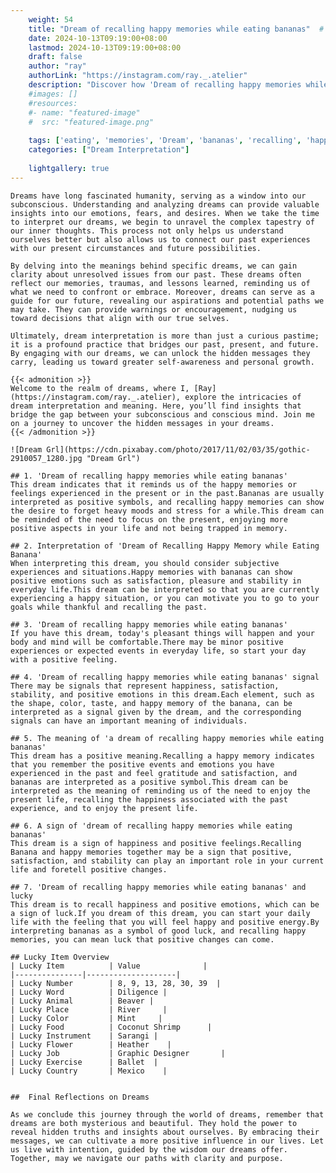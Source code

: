 ```yaml
---
    weight: 54
    title: "Dream of recalling happy memories while eating bananas"  # Assuming 'title' column exists
    date: 2024-10-13T09:19:00+08:00
    lastmod: 2024-10-13T09:19:00+08:00
    draft: false
    author: "ray"
    authorLink: "https://instagram.com/ray._.atelier"
    description: "Discover how 'Dream of recalling happy memories while eating bananas' can interpret your future and uncover its significant meanings in your life."
    #images: []
    #resources:
    #- name: "featured-image"
    #  src: "featured-image.png"
    
    tags: ['eating', 'memories', 'Dream', 'bananas', 'recalling', 'happy', 'of', 'while']
    categories: ["Dream Interpretation"]
    
    lightgallery: true
---
```

    
    Dreams have long fascinated humanity, serving as a window into our subconscious. Understanding and analyzing dreams can provide valuable insights into our emotions, fears, and desires. When we take the time to interpret our dreams, we begin to unravel the complex tapestry of our inner thoughts. This process not only helps us understand ourselves better but also allows us to connect our past experiences with our present circumstances and future possibilities.
    
    By delving into the meanings behind specific dreams, we can gain clarity about unresolved issues from our past. These dreams often reflect our memories, traumas, and lessons learned, reminding us of what we need to confront or embrace. Moreover, dreams can serve as a guide for our future, revealing our aspirations and potential paths we may take. They can provide warnings or encouragement, nudging us toward decisions that align with our true selves.
    
    Ultimately, dream interpretation is more than just a curious pastime; it is a profound practice that bridges our past, present, and future. By engaging with our dreams, we can unlock the hidden messages they carry, leading us toward greater self-awareness and personal growth.
    
    {{< admonition >}}
    Welcome to the realm of dreams, where I, [Ray](https://instagram.com/ray._.atelier), explore the intricacies of dream interpretation and meaning. Here, you’ll find insights that bridge the gap between your subconscious and conscious mind. Join me on a journey to uncover the hidden messages in your dreams.
    {{< /admonition >}}
    
    ![Dream Grl](https://cdn.pixabay.com/photo/2017/11/02/03/35/gothic-2910057_1280.jpg "Dream Grl")
    
    ## 1. 'Dream of recalling happy memories while eating bananas'
    This dream indicates that it reminds us of the happy memories or feelings experienced in the present or in the past.Bananas are usually interpreted as positive symbols, and recalling happy memories can show the desire to forget heavy moods and stress for a while.This dream can be reminded of the need to focus on the present, enjoying more positive aspects in your life and not being trapped in memory.
    
    ## 2. Interpretation of 'Dream of Recalling Happy Memory while Eating Banana'
    When interpreting this dream, you should consider subjective experiences and situations.Happy memories with bananas can show positive emotions such as satisfaction, pleasure and stability in everyday life.This dream can be interpreted so that you are currently experiencing a happy situation, or you can motivate you to go to your goals while thankful and recalling the past.
    
    ## 3. 'Dream of recalling happy memories while eating bananas'
    If you have this dream, today's pleasant things will happen and your body and mind will be comfortable.There may be minor positive experiences or expected events in everyday life, so start your day with a positive feeling.
    
    ## 4. 'Dream of recalling happy memories while eating bananas' signal
    There may be signals that represent happiness, satisfaction, stability, and positive emotions in this dream.Each element, such as the shape, color, taste, and happy memory of the banana, can be interpreted as a signal given by the dream, and the corresponding signals can have an important meaning of individuals.
    
    ## 5. The meaning of 'a dream of recalling happy memories while eating bananas'
    This dream has a positive meaning.Recalling a happy memory indicates that you remember the positive events and emotions you have experienced in the past and feel gratitude and satisfaction, and bananas are interpreted as a positive symbol.This dream can be interpreted as the meaning of reminding us of the need to enjoy the present life, recalling the happiness associated with the past experience, and to enjoy the present life.
    
    ## 6. A sign of 'dream of recalling happy memories while eating bananas'
    This dream is a sign of happiness and positive feelings.Recalling Banana and happy memories together may be a sign that positive, satisfaction, and stability can play an important role in your current life and foretell positive changes.
    
    ## 7. 'Dream of recalling happy memories while eating bananas' and lucky
    This dream is to recall happiness and positive emotions, which can be a sign of luck.If you dream of this dream, you can start your daily life with the feeling that you will feel happy and positive energy.By interpreting bananas as a symbol of good luck, and recalling happy memories, you can mean luck that positive changes can come.
    
    ## Lucky Item Overview
    | Lucky Item          | Value              |
    |---------------|--------------------|
    | Lucky Number        | 8, 9, 13, 28, 30, 39  |
    | Lucky Word          | Diligence |
    | Lucky Animal        | Beaver |
    | Lucky Place         | River     |
    | Lucky Color         | Mint     |
    | Lucky Food          | Coconut Shrimp      |
    | Lucky Instrument    | Sarangi |
    | Lucky Flower        | Heather    |
    | Lucky Job           | Graphic Designer       |
    | Lucky Exercise      | Ballet  |
    | Lucky Country       | Mexico    |
    
    
    ##  Final Reflections on Dreams
    
    As we conclude this journey through the world of dreams, remember that dreams are both mysterious and beautiful. They hold the power to reveal hidden truths and insights about ourselves. By embracing their messages, we can cultivate a more positive influence in our lives. Let us live with intention, guided by the wisdom our dreams offer. Together, may we navigate our paths with clarity and purpose.
    